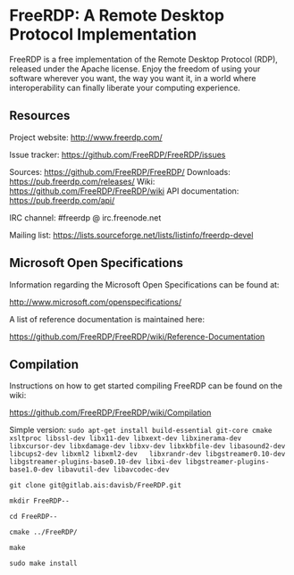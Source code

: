FreeRDP: A Remote Desktop Protocol Implementation
=================================================

FreeRDP is a free implementation of the Remote Desktop Protocol (RDP), released under the Apache license.
Enjoy the freedom of using your software wherever you want, the way you want it, in a world where
interoperability can finally liberate your computing experience.

Resources
---------

Project website: http://www.freerdp.com/

Issue tracker: https://github.com/FreeRDP/FreeRDP/issues

Sources: https://github.com/FreeRDP/FreeRDP/
Downloads: https://pub.freerdp.com/releases/
Wiki: https://github.com/FreeRDP/FreeRDP/wiki
API documentation: https://pub.freerdp.com/api/


IRC channel: #freerdp @ irc.freenode.net

Mailing list: https://lists.sourceforge.net/lists/listinfo/freerdp-devel


Microsoft Open Specifications
-----------------------------

Information regarding the Microsoft Open Specifications can be found at:

http://www.microsoft.com/openspecifications/

A list of reference documentation is maintained here:

https://github.com/FreeRDP/FreeRDP/wiki/Reference-Documentation


Compilation
-----------

Instructions on how to get started compiling FreeRDP can be found on the wiki:

https://github.com/FreeRDP/FreeRDP/wiki/Compilation

Simple version:
`sudo apt-get install build-essential git-core cmake xsltproc libssl-dev libx11-dev libxext-dev libxinerama-dev   libxcursor-dev libxdamage-dev libxv-dev libxkbfile-dev libasound2-dev libcups2-dev libxml2 libxml2-dev   libxrandr-dev libgstreamer0.10-dev libgstreamer-plugins-base0.10-dev libxi-dev libgstreamer-plugins-base1.0-dev libavutil-dev libavcodec-dev`

`git clone git@gitlab.ais:davisb/FreeRDP.git`

`mkdir FreeRDP--`

`cd FreeRDP--`

`cmake ../FreeRDP/`

`make`

`sudo make install`
